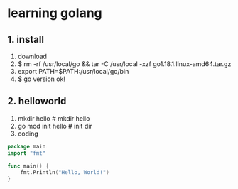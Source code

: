 # learning golang

## 1. install
1. download
2. $ rm -rf /usr/local/go && tar -C /usr/local -xzf go1.18.1.linux-amd64.tar.gz
3. export PATH=$PATH:/usr/local/go/bin
4. $ go version
ok!

## 2. helloworld

1. mkdir hello # mkdir hello
2. go mod init hello  # init dir
3. coding
```go
package main
import "fmt"

func main() {
    fmt.Println("Hello, World!")
}
```
